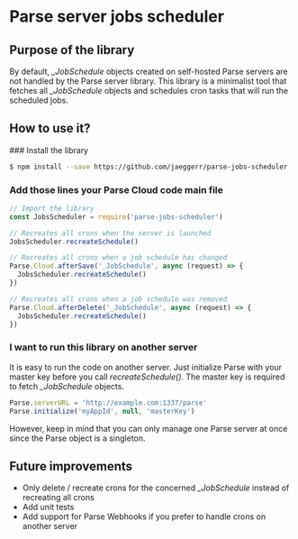 # Parse server jobs scheduler

## Purpose of the library
By default, *_JobSchedule* objects created on self-hosted Parse servers are not handled by the Parse server library.
This library is a minimalist tool that fetches all *_JobSchedule* objects and schedules cron tasks that will run the scheduled jobs.

## How to use it?

### Install the library

```sh
$ npm install --save https://github.com/jaeggerr/parse-jobs-scheduler
```

### Add those lines your Parse Cloud code main file

```js
// Import the library
const JobsScheduler = require('parse-jobs-scheduler')

// Recreates all crons when the server is launched
JobsScheduler.recreateSchedule()

// Recreates all crons when a job schedule has changed
Parse.Cloud.afterSave('_JobSchedule', async (request) => {
  JobsScheduler.recreateSchedule()
})

// Recreates all crons when a job schedule was removed
Parse.Cloud.afterDelete('_JobSchedule', async (request) => {
  JobsScheduler.recreateSchedule()
})
```

### I want to run this library on another server
It is easy to run the code on another server. Just initialize Parse with your master key before you call *recreateSchedule()*.
The master key is required to fetch *_JobSchedule* objects.
```js
Parse.serverURL = 'http://example.com:1337/parse'
Parse.initialize('myAppId', null, 'masterKey')
```
However, keep in mind that you can only manage one Parse server at once since the Parse object is a singleton.

 ## Future improvements
 * Only delete / recreate crons for the concerned *_JobSchedule* instead of recreating all crons
 * Add unit tests
 * Add support for Parse Webhooks if you prefer to handle crons on another server
